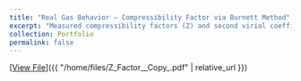 ```yaml
---
title: "Real Gas Behavior – Compressibility Factor via Burnett Method"
excerpt: "Measured compressibility factors (Z) and second virial coefficients of CO₂ and He between 15–35 °C using the Burnett expansion method. Analyzed deviations from ideal gas law, showing Z<1 for CO₂ and Z>1 for He, with temperature-dependent virial coefficients. Strengthened background in thermodynamics, real gas modeling, and data regression."
collection: Portfolio
permalink: false
---
```



[<u>View File</u>]({{ "/home/files/Z_Factor__Copy_.pdf" | relative_url }})



